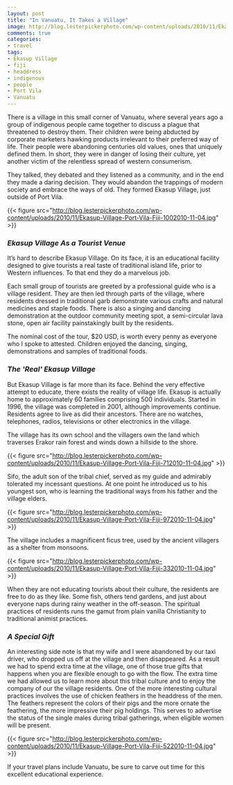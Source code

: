 ```yaml
---
layout: post
title: "In Vanuatu, It Takes a Village"
image: http://blog.lesterpickerphoto.com/wp-content/uploads/2010/11/Ekasup-Village-Port-Vila-Fiji-232010-11-04.jpg
comments: true
categories:
- travel
tags:
- Ekasup Village
- fiji
- headdress
- indigenous
- people
- Port Vila
- Vanuatu
---
```

There is a village in this small corner of Vanuatu, where several years ago a group of indigenous people came together to discuss a plague that threatened to destroy them. Their children were being abducted by corporate marketers hawking products irrelevant to their preferred way of life. Their people were abandoning centuries old values, ones that uniquely defined them. In short, they were in danger of losing their culture, yet another victim of the relentless spread of western consumerism.

They talked, they debated and they listened as a community, and in the end they made a daring decision. They would abandon the trappings of modern society and embrace the ways of old. They formed Ekasup Village, just outside of Port Vila.

{{< figure src="http://blog.lesterpickerphoto.com/wp-content/uploads/2010/11/Ekasup-Village-Port-Vila-Fiji-1002010-11-04.jpg" >}}

<h3><strong><em>Ekasup Village As a Tourist Venue</em></strong></h3>
It’s hard to describe Ekasup Village. On its face, it is an educational facility designed to give tourists a real taste of traditional island life, prior to Western influences. To that end they do a marvelous job.

Each small group of tourists are greeted by a professional guide who is a village resident. They are then led through parts of the village, where residents dressed in traditional garb demonstrate various crafts and natural medicines and staple foods. There is also a singing and dancing demonstration at the outdoor community meeting spot, a semi-circular lava stone, open air facility painstakingly built by the residents.

The nominal cost of the tour, $20 USD, is worth every penny as everyone who I spoke to attested. Children enjoyed the dancing, singing, demonstrations and samples of traditional foods.
<h3><strong><em>The 'Real' Ekasup Village</em></strong></h3>
But Ekasup Village is far more than its face. Behind the very effective attempt to educate, there exists the reality of village life. Ekasup is actually home to approximately 60 families comprising 500 individuals. Started in 1996, the village was completed in 2001, although improvements continue. Residents agree to live as did their ancestors. There are no watches, telephones, radios, televisions or other electronics in the village.

The village has its own school and the villagers own the land which traverses Erakor rain forest and winds down a hillside to the shore.

{{< figure src="http://blog.lesterpickerphoto.com/wp-content/uploads/2010/11/Ekasup-Village-Port-Vila-Fiji-712010-11-04.jpg" >}}

Sifo, the adult son of the tribal chief, served as my guide and admirably tolerated my incessant questions. At one point he introduced us to his youngest son, who is learning the traditional ways from his father and the village elders.

{{< figure src="http://blog.lesterpickerphoto.com/wp-content/uploads/2010/11/Ekasup-Village-Port-Vila-Fiji-972010-11-04.jpg" >}}

The village includes a magnificent ficus tree, used by the ancient villagers as a shelter from monsoons.

{{< figure src="http://blog.lesterpickerphoto.com/wp-content/uploads/2010/11/Ekasup-Village-Port-Vila-Fiji-332010-11-04.jpg" >}}

When they are not educating tourists about their culture, the residents are free to do as they like. Some fish, others tend gardens, and just about everyone naps during rainy weather in the off-season. The spiritual practices of residents runs the gamut from plain vanilla Christianity to traditional animist practices.

<h3><strong><em>A Special Gift</em></strong></h3>
An interesting side note is that my wife and I were abandoned by our taxi driver, who dropped us off at the village and then disappeared. As a result we had to spend extra time at the village, one of those true gifts that happens when you are flexible enough to go with the flow. The extra time we had allowed us to learn more about this tribal culture and to enjoy the company of our the village residents. One of the more interesting cultural practices involves the use of chicken feathers in the headdress of the men. The feathers represent the colors of their pigs and the more ornate the feathering, the more impressive their pig holdings. This serves to advertise the status of the single males during tribal gatherings, when eligible women will be present.

{{< figure src="http://blog.lesterpickerphoto.com/wp-content/uploads/2010/11/Ekasup-Village-Port-Vila-Fiji-522010-11-04.jpg" >}}

If your travel plans include Vanuatu, be sure to carve out time for this excellent educational experience.